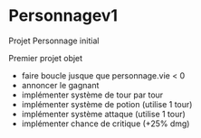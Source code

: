 # Personnagev1
Projet Personnage initial

Premier projet objet

- faire boucle jusque que personnage.vie < 0
- annoncer le gagnant
- implémenter système de tour par tour
- implémenter système de potion (utilise 1 tour)
- implémenter système attaque (utilise 1 tour)
- implémenter chance de critique (+25% dmg)

